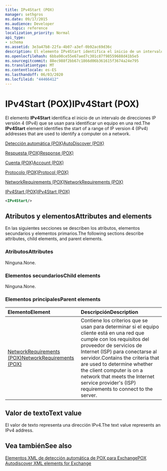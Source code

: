 ```yaml
---
title: IPv4Start (POX)
manager: sethgros
ms.date: 09/17/2015
ms.audience: Developer
ms.topic: reference
localization_priority: Normal
api_type:
- schema
ms.assetid: 3e3a47b8-22fa-4b07-a3ef-0b92ac69d36c
description: El elemento IPv4Start identifica el inicio de un intervalo de direcciones IP versión 4 (IPv4) que se usan para identificar un equipo en una red.
ms.openlocfilehash: 6bba98ce55e67aed7c301c87f98559688d41b5e5
ms.sourcegitcommit: 88ec988f2bb67c1866d06b361615f3674a24e795
ms.translationtype: MT
ms.contentlocale: es-ES
ms.lasthandoff: 06/03/2020
ms.locfileid: "44466412"
---
```

# <a name="ipv4start-pox"></a><span data-ttu-id="5f605-103">IPv4Start (POX)</span><span class="sxs-lookup"><span data-stu-id="5f605-103">IPv4Start (POX)</span></span>

<span data-ttu-id="5f605-104">El elemento **IPv4Start** identifica el inicio de un intervalo de direcciones IP versión 4 (IPv4) que se usan para identificar un equipo en una red.</span><span class="sxs-lookup"><span data-stu-id="5f605-104">The **IPv4Start** element identifies the start of a range of IP version 4 (IPv4) addresses that are used to identify a computer on a network.</span></span> 
  
[<span data-ttu-id="5f605-105">Detección automática (POX)</span><span class="sxs-lookup"><span data-stu-id="5f605-105">AutoDiscover (POX)</span></span>](autodiscover-pox.md)
  
[<span data-ttu-id="5f605-106">Respuesta (POX)</span><span class="sxs-lookup"><span data-stu-id="5f605-106">Response (POX)</span></span>](response-pox.md)
  
[<span data-ttu-id="5f605-107">Cuenta (POX)</span><span class="sxs-lookup"><span data-stu-id="5f605-107">Account (POX)</span></span>](account-pox.md)
  
[<span data-ttu-id="5f605-108">Protocolo (POX)</span><span class="sxs-lookup"><span data-stu-id="5f605-108">Protocol (POX)</span></span>](protocol-pox.md)
  
[<span data-ttu-id="5f605-109">NetworkRequirements (POX)</span><span class="sxs-lookup"><span data-stu-id="5f605-109">NetworkRequirements (POX)</span></span>](networkrequirements-pox.md)
  
[<span data-ttu-id="5f605-110">IPv4Start (POX)</span><span class="sxs-lookup"><span data-stu-id="5f605-110">IPv4Start (POX)</span></span>](ipv4start-pox.md)
  
```xml
<IPv4Start/>
```

## <a name="attributes-and-elements"></a><span data-ttu-id="5f605-111">Atributos y elementos</span><span class="sxs-lookup"><span data-stu-id="5f605-111">Attributes and elements</span></span>

<span data-ttu-id="5f605-112">En las siguientes secciones se describen los atributos, elementos secundarios y elementos primarios.</span><span class="sxs-lookup"><span data-stu-id="5f605-112">The following sections describe attributes, child elements, and parent elements.</span></span>
  
### <a name="attributes"></a><span data-ttu-id="5f605-113">Atributos</span><span class="sxs-lookup"><span data-stu-id="5f605-113">Attributes</span></span>

<span data-ttu-id="5f605-114">Ninguna.</span><span class="sxs-lookup"><span data-stu-id="5f605-114">None.</span></span>
  
### <a name="child-elements"></a><span data-ttu-id="5f605-115">Elementos secundarios</span><span class="sxs-lookup"><span data-stu-id="5f605-115">Child elements</span></span>

<span data-ttu-id="5f605-116">Ninguna.</span><span class="sxs-lookup"><span data-stu-id="5f605-116">None.</span></span>
  
### <a name="parent-elements"></a><span data-ttu-id="5f605-117">Elementos principales</span><span class="sxs-lookup"><span data-stu-id="5f605-117">Parent elements</span></span>

|<span data-ttu-id="5f605-118">**Elemento**</span><span class="sxs-lookup"><span data-stu-id="5f605-118">**Element**</span></span>|<span data-ttu-id="5f605-119">**Descripción**</span><span class="sxs-lookup"><span data-stu-id="5f605-119">**Description**</span></span>|
|:-----|:-----|
|[<span data-ttu-id="5f605-120">NetworkRequirements (POX)</span><span class="sxs-lookup"><span data-stu-id="5f605-120">NetworkRequirements (POX)</span></span>](networkrequirements-pox.md) <br/> |<span data-ttu-id="5f605-121">Contiene los criterios que se usan para determinar si el equipo cliente está en una red que cumple con los requisitos del proveedor de servicios de Internet (ISP) para conectarse al servidor.</span><span class="sxs-lookup"><span data-stu-id="5f605-121">Contains the criteria that are used to determine whether the client computer is on a network that meets the Internet service provider's (ISP) requirements to connect to the server.</span></span>  <br/> |
   
## <a name="text-value"></a><span data-ttu-id="5f605-122">Valor de texto</span><span class="sxs-lookup"><span data-stu-id="5f605-122">Text value</span></span>

<span data-ttu-id="5f605-123">El valor de texto representa una dirección IPv4.</span><span class="sxs-lookup"><span data-stu-id="5f605-123">The text value represents an IPv4 address.</span></span>
  
## <a name="see-also"></a><span data-ttu-id="5f605-124">Vea también</span><span class="sxs-lookup"><span data-stu-id="5f605-124">See also</span></span>



[<span data-ttu-id="5f605-125">Elementos XML de detección automática de POX para Exchange</span><span class="sxs-lookup"><span data-stu-id="5f605-125">POX Autodiscover XML elements for Exchange</span></span>](pox-autodiscover-xml-elements-for-exchange.md)

